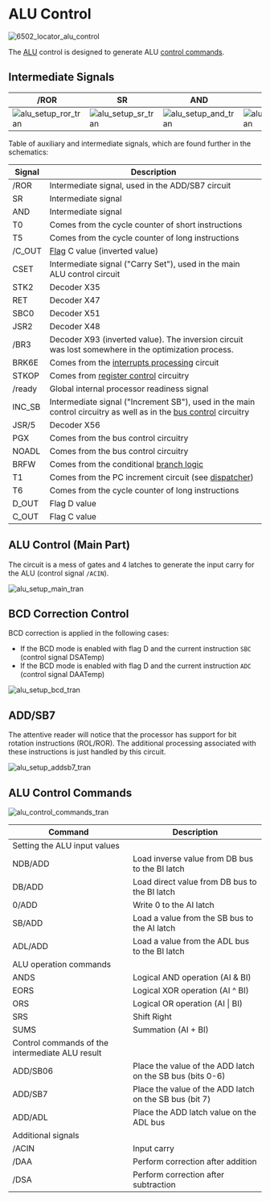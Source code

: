 # ALU Control

![6502_locator_alu_control](/BreakingNESWiki/imgstore/6502_locator_alu_control.jpg)

The [ALU](alu.md) control is designed to generate ALU [control commands](context_control.md).

## Intermediate Signals

|/ROR|SR|AND|CSET|
|---|---|---|---|
|![alu_setup_ror_tran](/BreakingNESWiki/imgstore/alu_setup_ror_tran.jpg)|![alu_setup_sr_tran](/BreakingNESWiki/imgstore/alu_setup_sr_tran.jpg)|![alu_setup_and_tran](/BreakingNESWiki/imgstore/alu_setup_and_tran.jpg)|![alu_setup_cset_tran](/BreakingNESWiki/imgstore/alu_setup_cset_tran.jpg)|

Table of auxiliary and intermediate signals, which are found further in the schematics:

|Signal|Description|
|---|---|
|/ROR|Intermediate signal, used in the ADD/SB7 circuit|
|SR|Intermediate signal|
|AND|Intermediate signal|
|T0|Comes from the cycle counter of short instructions|
|T5|Comes from the cycle counter of long instructions|
|/C_OUT|[Flag](flags.md) C value (inverted value)|
|CSET|Intermediate signal ("Carry Set"), used in the main ALU control circuit|
|STK2|Decoder X35|
|RET|Decoder X47|
|SBC0|Decoder X51|
|JSR2|Decoder X48|
|/BR3|Decoder X93 (inverted value). The inversion circuit was lost somewhere in the optimization process.|
|BRK6E|Comes from the [interrupts processing](interrupts.md) circuit|
|STKOP|Comes from [register control](regs_control.md) circuitry|
|/ready|Global internal processor readiness signal|
|INC_SB|Intermediate signal ("Increment SB"), used in the main control circuitry as well as in the [bus control](bus_control.md) circuitry|
|JSR/5|Decoder X56|
|PGX|Comes from the bus control circuitry|
|NOADL|Comes from the bus control circuitry|
|BRFW|Comes from the conditional [branch logic](branch_logic.md)|
|T1|Comes from the PC increment circuit (see [dispatcher](dispatch.md))|
|T6|Comes from the cycle counter of long instructions|
|D_OUT|Flag D value|
|C_OUT|Flag C value|

## ALU Сontrol (Main Part)

The circuit is a mess of gates and 4 latches to generate the input carry for the ALU (control signal `/ACIN`).

![alu_setup_main_tran](/BreakingNESWiki/imgstore/alu_setup_main_tran.jpg)

## BCD Correction Control

BCD correction is applied in the following cases:
- If the BCD mode is enabled with flag D and the current instruction `SBC` (control signal DSATemp)
- If the BCD mode is enabled with flag D and the current instruction `ADC` (control signal DAATemp)

![alu_setup_bcd_tran](/BreakingNESWiki/imgstore/alu_setup_bcd_tran.jpg)

## ADD/SB7

The attentive reader will notice that the processor has support for bit rotation instructions (ROL/ROR). The additional processing associated with these instructions is just handled by this circuit.

![alu_setup_addsb7_tran](/BreakingNESWiki/imgstore/alu_setup_addsb7_tran.jpg)

## ALU Control Commands

![alu_control_commands_tran](/BreakingNESWiki/imgstore/alu_control_commands_tran.jpg)

|Command|Description|
|---|---|
|Setting the ALU input values||
|NDB/ADD|Load inverse value from DB bus to the BI latch|
|DB/ADD|Load direct value from DB bus to the BI latch|
|0/ADD|Write 0 to the AI latch|
|SB/ADD|Load a value from the SB bus to the AI latch|
|ADL/ADD|Load a value from the ADL bus to the BI latch|
|ALU operation commands||
|ANDS|Logical AND operation (AI & BI)|
|EORS|Logical XOR operation (AI ^ BI)|
|ORS|Logical OR operation (AI \| BI)|
|SRS|Shift Right|
|SUMS|Summation (AI + BI)|
|Control commands of the intermediate ALU result||
|ADD/SB06|Place the value of the ADD latch on the SB bus (bits 0-6)|
|ADD/SB7|Place the value of the ADD latch on the SB bus (bit 7)|
|ADD/ADL|Place the ADD latch value on the ADL bus|
|Additional signals||
|/ACIN|Input carry|
|/DAA|Perform correction after addition|
|/DSA|Perform correction after subtraction|

